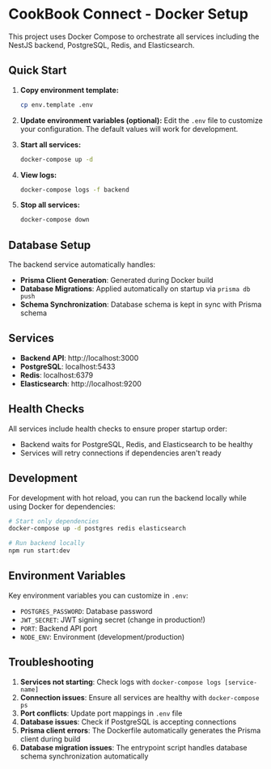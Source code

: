 # CookBook Connect - Docker Setup

This project uses Docker Compose to orchestrate all services including the NestJS backend, PostgreSQL, Redis, and Elasticsearch.

## Quick Start

1. **Copy environment template:**
   ```bash
   cp env.template .env
   ```

2. **Update environment variables (optional):**
   Edit the `.env` file to customize your configuration. The default values will work for development.

3. **Start all services:**
   ```bash
   docker-compose up -d
   ```

4. **View logs:**
   ```bash
   docker-compose logs -f backend
   ```

5. **Stop all services:**
   ```bash
   docker-compose down
   ```

## Database Setup

The backend service automatically handles:
- **Prisma Client Generation**: Generated during Docker build
- **Database Migrations**: Applied automatically on startup via `prisma db push`
- **Schema Synchronization**: Database schema is kept in sync with Prisma schema

## Services

- **Backend API**: http://localhost:3000
- **PostgreSQL**: localhost:5433
- **Redis**: localhost:6379
- **Elasticsearch**: http://localhost:9200

## Health Checks

All services include health checks to ensure proper startup order:
- Backend waits for PostgreSQL, Redis, and Elasticsearch to be healthy
- Services will retry connections if dependencies aren't ready

## Development

For development with hot reload, you can run the backend locally while using Docker for dependencies:

```bash
# Start only dependencies
docker-compose up -d postgres redis elasticsearch

# Run backend locally
npm run start:dev
```

## Environment Variables

Key environment variables you can customize in `.env`:

- `POSTGRES_PASSWORD`: Database password
- `JWT_SECRET`: JWT signing secret (change in production!)
- `PORT`: Backend API port
- `NODE_ENV`: Environment (development/production)

## Troubleshooting

1. **Services not starting**: Check logs with `docker-compose logs [service-name]`
2. **Connection issues**: Ensure all services are healthy with `docker-compose ps`
3. **Port conflicts**: Update port mappings in `.env` file
4. **Database issues**: Check if PostgreSQL is accepting connections
5. **Prisma client errors**: The Dockerfile automatically generates the Prisma client during build
6. **Database migration issues**: The entrypoint script handles database schema synchronization automatically
